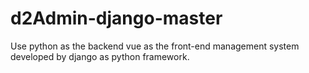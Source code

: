 # d2Admin-django-master
Use python as the backend vue as the front-end management system developed by django as python framework.
